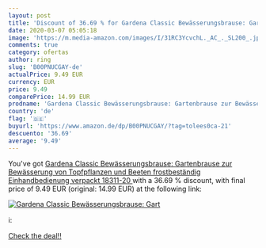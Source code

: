 ```yaml
---
layout: post
title: 'Discount of 36.69 % for Gardena Classic Bewässerungsbrause: Gart'
date: 2020-03-07 05:05:18
image: 'https://m.media-amazon.com/images/I/31RC3YcvchL._AC_._SL200_.jpg'
comments: true
category: ofertas
author: ring
slug: 'B00PNUCGAY-de'
actualPrice: 9.49 EUR
currency: EUR
price: 9.49
comparePrice: 14.99 EUR
prodname: 'Gardena Classic Bewässerungsbrause: Gartenbrause zur Bewässerung von Topfpflanzen und Beeten  frostbeständig  Einhandbedienung  verpackt  18311-20 '
country: 'de'
flag: '🇩🇪'
buyurl: 'https://www.amazon.de/dp/B00PNUCGAY/?tag=tolees0ca-21'
descuento: '36.69'
average: '9.49'
---
```


You've got [Gardena Classic Bewässerungsbrause: Gartenbrause zur Bewässerung von Topfpflanzen und Beeten  frostbeständig  Einhandbedienung  verpackt  18311-20 ](https://www.amazon.de/dp/B00PNUCGAY/?tag=tolees0ca-21) with a  36.69 % discount, with final price of 9.49 EUR (original: 14.99 EUR) at the following link:

[![Gardena Classic Bewässerungsbrause: Gart](https://m.media-amazon.com/images/I/31RC3YcvchL._AC_._SL200_.jpg)](https://www.amazon.de/dp/B00PNUCGAY/?tag=tolees0ca-21)

ℹ️:


[Check the deal!!](https://www.amazon.de/dp/B00PNUCGAY/?tag=tolees0ca-21)
